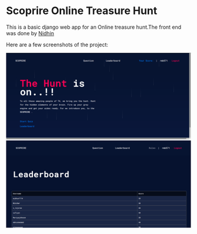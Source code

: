 # Scoprire Online Treasure Hunt

This is a basic django web app for an Online treasure hunt.The front end was done by [Nidhin](https://github.com/bmnidhin)

Here are a few screenshots of the project:

![Home](img1.png)
![Leaderboard](imh2.png)

